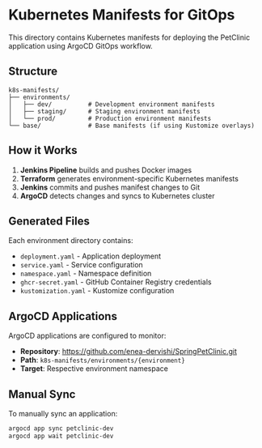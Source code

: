 # Kubernetes Manifests for GitOps

This directory contains Kubernetes manifests for deploying the PetClinic application using ArgoCD GitOps workflow.

## Structure

```
k8s-manifests/
├── environments/
│   ├── dev/          # Development environment manifests
│   ├── staging/      # Staging environment manifests
│   └── prod/         # Production environment manifests
└── base/             # Base manifests (if using Kustomize overlays)
```

## How it Works

1. **Jenkins Pipeline** builds and pushes Docker images
2. **Terraform** generates environment-specific Kubernetes manifests
3. **Jenkins** commits and pushes manifest changes to Git
4. **ArgoCD** detects changes and syncs to Kubernetes cluster

## Generated Files

Each environment directory contains:
- `deployment.yaml` - Application deployment
- `service.yaml` - Service configuration
- `namespace.yaml` - Namespace definition
- `ghcr-secret.yaml` - GitHub Container Registry credentials
- `kustomization.yaml` - Kustomize configuration

## ArgoCD Applications

ArgoCD applications are configured to monitor:
- **Repository**: https://github.com/enea-dervishi/SpringPetClinic.git
- **Path**: `k8s-manifests/environments/{environment}`
- **Target**: Respective environment namespace

## Manual Sync

To manually sync an application:
```bash
argocd app sync petclinic-dev
argocd app wait petclinic-dev
``` 